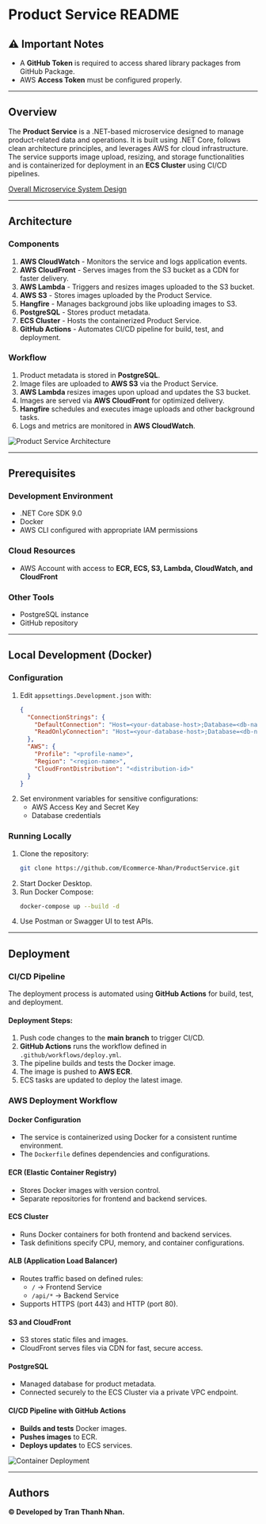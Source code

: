 # Product Service README

## ⚠️ Important Notes
- A **GitHub Token** is required to access shared library packages from GitHub Package.
- AWS **Access Token** must be configured properly.

---

## Overview
The **Product Service** is a .NET-based microservice designed to manage product-related data and operations. It is built using .NET Core, follows clean architecture principles, and leverages AWS for cloud infrastructure. The service supports image upload, resizing, and storage functionalities and is containerized for deployment in an **ECS Cluster** using CI/CD pipelines.

[Overall Microservice System Design](https://app.eraser.io/workspace/ZuxJp0sPbJ4zaCz4Pmvn?origin=share)

---

## Architecture

### Components
1. **AWS CloudWatch** - Monitors the service and logs application events.
2. **AWS CloudFront** - Serves images from the S3 bucket as a CDN for faster delivery.
3. **AWS Lambda** - Triggers and resizes images uploaded to the S3 bucket.
4. **AWS S3** - Stores images uploaded by the Product Service.
5. **Hangfire** - Manages background jobs like uploading images to S3.
6. **PostgreSQL** - Stores product metadata.
7. **ECS Cluster** - Hosts the containerized Product Service.
8. **GitHub Actions** - Automates CI/CD pipeline for build, test, and deployment.

### Workflow
1. Product metadata is stored in **PostgreSQL**.
2. Image files are uploaded to **AWS S3** via the Product Service.
3. **AWS Lambda** resizes images upon upload and updates the S3 bucket.
4. Images are served via **AWS CloudFront** for optimized delivery.
5. **Hangfire** schedules and executes image uploads and other background tasks.
6. Logs and metrics are monitored in **AWS CloudWatch**.

![Product Service Architecture](https://github.com/user-attachments/assets/00e3ed2b-5af8-4ae5-bb50-225bbf896bb6)

---

## Prerequisites

### Development Environment
- .NET Core SDK 9.0
- Docker
- AWS CLI configured with appropriate IAM permissions

### Cloud Resources
- AWS Account with access to **ECR, ECS, S3, Lambda, CloudWatch, and CloudFront**

### Other Tools
- PostgreSQL instance
- GitHub repository

---

## Local Development (Docker)

### Configuration
1. Edit `appsettings.Development.json` with:
   ```json
   {
     "ConnectionStrings": {
       "DefaultConnection": "Host=<your-database-host>;Database=<db-name>;User Id=<username>;Password=<password>",
       "ReadOnlyConnection": "Host=<your-database-host>;Database=<db-name>;User Id=<username>;Password=<password>"
     },
     "AWS": {
       "Profile": "<profile-name>",
       "Region": "<region-name>",
       "CloudFrontDistribution": "<distribution-id>"
     }
   }
   ```
2. Set environment variables for sensitive configurations:
   - AWS Access Key and Secret Key
   - Database credentials

### Running Locally
1. Clone the repository:
   ```bash
   git clone https://github.com/Ecommerce-Nhan/ProductService.git
   ```
2. Start Docker Desktop.
3. Run Docker Compose:
   ```bash
   docker-compose up --build -d
   ```
4. Use Postman or Swagger UI to test APIs.

---

## Deployment

### CI/CD Pipeline
The deployment process is automated using **GitHub Actions** for build, test, and deployment.

#### Deployment Steps:
1. Push code changes to the **main branch** to trigger CI/CD.
2. **GitHub Actions** runs the workflow defined in `.github/workflows/deploy.yml`.
3. The pipeline builds and tests the Docker image.
4. The image is pushed to **AWS ECR**.
5. ECS tasks are updated to deploy the latest image.

### AWS Deployment Workflow
#### **Docker Configuration**
- The service is containerized using Docker for a consistent runtime environment.
- The `Dockerfile` defines dependencies and configurations.

#### **ECR (Elastic Container Registry)**
- Stores Docker images with version control.
- Separate repositories for frontend and backend services.

#### **ECS Cluster**
- Runs Docker containers for both frontend and backend services.
- Task definitions specify CPU, memory, and container configurations.

#### **ALB (Application Load Balancer)**
- Routes traffic based on defined rules:
  - `/` → Frontend Service
  - `/api/*` → Backend Service
- Supports HTTPS (port 443) and HTTP (port 80).

#### **S3 and CloudFront**
- S3 stores static files and images.
- CloudFront serves files via CDN for fast, secure access.

#### **PostgreSQL**
- Managed database for product metadata.
- Connected securely to the ECS Cluster via a private VPC endpoint.

#### **CI/CD Pipeline with GitHub Actions**
- **Builds and tests** Docker images.
- **Pushes images** to ECR.
- **Deploys updates** to ECS services.

![Container Deployment](https://github.com/user-attachments/assets/92096c9e-acfc-4124-ae5c-9376092bf2c7)

---

## Authors
**© Developed by Tran Thanh Nhan.**
